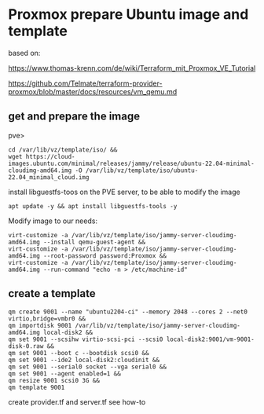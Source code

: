 # Proxmox prepare Ubuntu image and template


based on: 

https://www.thomas-krenn.com/de/wiki/Terraform_mit_Proxmox_VE_Tutorial

https://github.com/Telmate/terraform-provider-proxmox/blob/master/docs/resources/vm_qemu.md



## get and prepare the image

pve>
```
cd /var/lib/vz/template/iso/ &&
wget https://cloud-images.ubuntu.com/minimal/releases/jammy/release/ubuntu-22.04-minimal-cloudimg-amd64.img -O /var/lib/vz/template/iso/ubuntu-22.04_minimal_cloud.img
```

install libguestfs-toos on the PVE server, to be able to modify the image
```
apt update -y && apt install libguestfs-tools -y
```

Modify image to our needs:
```
virt-customize -a /var/lib/vz/template/iso/jammy-server-cloudimg-amd64.img --install qemu-guest-agent &&
virt-customize -a /var/lib/vz/template/iso/jammy-server-cloudimg-amd64.img --root-password password:Proxmox &&
virt-customize -a /var/lib/vz/template/iso/jammy-server-cloudimg-amd64.img --run-command "echo -n > /etc/machine-id"
```

## create a template

```
qm create 9001 --name "ubuntu2204-ci" --memory 2048 --cores 2 --net0 virtio,bridge=vmbr0 &&
qm importdisk 9001 /var/lib/vz/template/iso/jammy-server-cloudimg-amd64.img local-disk2 &&
qm set 9001 --scsihw virtio-scsi-pci --scsi0 local-disk2:9001/vm-9001-disk-0.raw &&
qm set 9001 --boot c --bootdisk scsi0 &&
qm set 9001 --ide2 local-disk2:cloudinit &&
qm set 9001 --serial0 socket --vga serial0 &&
qm set 9001 --agent enabled=1 &&
qm resize 9001 scsi0 3G &&
qm template 9001
```



create provider.tf and server.tf see how-to

